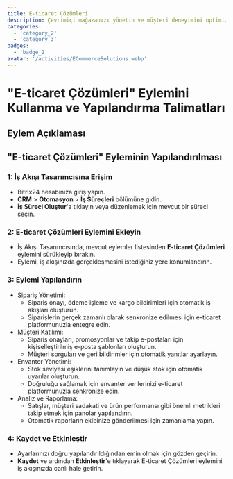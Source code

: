 ```yaml
---
title: E-ticaret Çözümleri
description: Çevrimiçi mağazanızı yönetin ve müşteri deneyimini optimize edin.
categories: 
  - 'category_2'
  - 'category_3'
badges: 
  - 'badge_2'
avatar: '/activities/ECommerceSolutions.webp'
---
```

# "E-ticaret Çözümleri" Eylemini Kullanma ve Yapılandırma Talimatları

## Eylem Açıklaması

## **"E-ticaret Çözümleri" Eyleminin Yapılandırılması**

### 1: İş Akışı Tasarımcısına Erişim
- Bitrix24 hesabınıza giriş yapın.
- **CRM** > **Otomasyon** > **İş Süreçleri** bölümüne gidin.
- **İş Süreci Oluştur**'a tıklayın veya düzenlemek için mevcut bir süreci seçin.

### 2: E-ticaret Çözümleri Eylemini Ekleyin
- İş Akışı Tasarımcısında, mevcut eylemler listesinden **E-ticaret Çözümleri** eylemini sürükleyip bırakın.
- Eylemi, iş akışınızda gerçekleşmesini istediğiniz yere konumlandırın.

### 3: Eylemi Yapılandırın
- Sipariş Yönetimi:
  - Sipariş onayı, ödeme işleme ve kargo bildirimleri için otomatik iş akışları oluşturun.
  - Siparişlerin gerçek zamanlı olarak senkronize edilmesi için e-ticaret platformunuzla entegre edin.
- Müşteri Katılımı:
  - Sipariş onayları, promosyonlar ve takip e-postaları için kişiselleştirilmiş e-posta şablonları oluşturun.
  - Müşteri sorguları ve geri bildirimler için otomatik yanıtlar ayarlayın.
- Envanter Yönetimi:
  - Stok seviyesi eşiklerini tanımlayın ve düşük stok için otomatik uyarılar oluşturun.
  - Doğruluğu sağlamak için envanter verilerinizi e-ticaret platformunuzla senkronize edin.
- Analiz ve Raporlama:
  - Satışlar, müşteri sadakati ve ürün performansı gibi önemli metrikleri takip etmek için panolar yapılandırın.
  - Otomatik raporların ekibinize gönderilmesi için zamanlama yapın.

### 4: Kaydet ve Etkinleştir
- Ayarlarınızı doğru yapılandırıldığından emin olmak için gözden geçirin.
- **Kaydet** ve ardından **Etkinleştir**'e tıklayarak E-ticaret Çözümleri eylemini iş akışınızda canlı hale getirin.